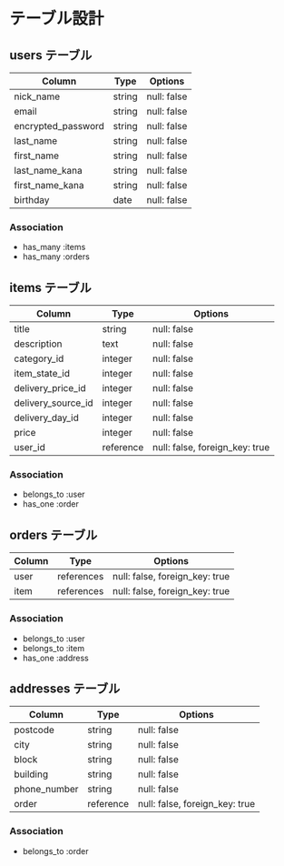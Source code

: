 # テーブル設計

## users テーブル

| Column             | Type   | Options     |
| ------------------ | ------ | ----------- |
| nick_name          | string | null: false |
| email              | string | null: false |
| encrypted_password | string | null: false |
| last_name          | string | null: false |
| first_name         | string | null: false |
| last_name_kana     | string | null: false |
| first_name_kana    | string | null: false |
| birthday           | date   | null: false |

### Association
- has_many :items
- has_many :orders


## items テーブル

| Column             | Type      | Options                        |
| ------------------ | ------    | ------------------------------ |
| title              | string    | null: false                    |
| description        | text      | null: false                    |
| category_id        | integer   | null: false                    |
| item_state_id      | integer   | null: false                    |
| delivery_price_id  | integer   | null: false                    |
| delivery_source_id | integer   | null: false                    |
| delivery_day_id    | integer   | null: false                    |
| price              | integer   | null: false                    |
| user_id            | reference | null: false, foreign_key: true |

### Association
- belongs_to :user
- has_one    :order


## orders テーブル

| Column    | Type       | Options                        |
| --------- | ---------- | ------------------------------ |
| user      | references | null: false, foreign_key: true |
| item      | references | null: false, foreign_key: true |

### Association
- belongs_to :user
- belongs_to :item
- has_one :address


## addresses テーブル

| Column         | Type      | Options                        |
| -------------- | --------- | ------------------------------ |
| postcode       | string    | null: false                    |
| city           | string    | null: false                    |
| block          | string    | null: false                    |
| building       | string    | null: false                    |
| phone_number   | string    | null: false                    |
| order          | reference | null: false, foreign_key: true |

### Association
- belongs_to :order
